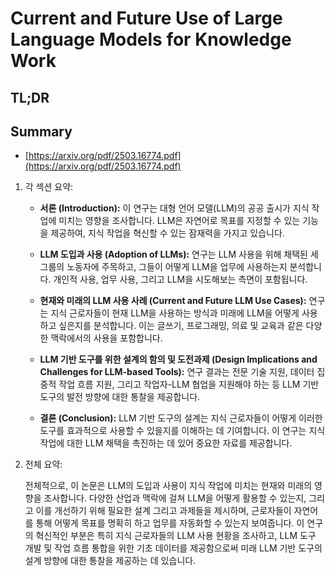 # Current and Future Use of Large Language Models for Knowledge Work
## TL;DR
## Summary
- [https://arxiv.org/pdf/2503.16774.pdf](https://arxiv.org/pdf/2503.16774.pdf)

1. 각 섹션 요약:

   - **서론 (Introduction):** 이 연구는 대형 언어 모델(LLM)의 공공 출시가 지식 작업에 미치는 영향을 조사합니다. LLM은 자연어로 목표를 지정할 수 있는 기능을 제공하여, 지식 작업을 혁신할 수 있는 잠재력을 가지고 있습니다.
   
   - **LLM 도입과 사용 (Adoption of LLMs):** 연구는 LLM 사용을 위해 채택된 세 그룹의 노동자에 주목하고, 그들이 어떻게 LLM을 업무에 사용하는지 분석합니다. 개인적 사용, 업무 사용, 그리고 LLM을 시도해보는 측면이 포함됩니다.
   
   - **현재와 미래의 LLM 사용 사례 (Current and Future LLM Use Cases):** 연구는 지식 근로자들이 현재 LLM을 사용하는 방식과 미래에 LLM을 어떻게 사용하고 싶은지를 분석합니다. 이는 글쓰기, 프로그래밍, 의료 및 교육과 같은 다양한 맥락에서의 사용을 포함합니다.
   
   - **LLM 기반 도구를 위한 설계의 함의 및 도전과제 (Design Implications and Challenges for LLM-based Tools):** 연구 결과는 전문 기술 지원, 데이터 집중적 작업 흐름 지원, 그리고 작업자-LLM 협업을 지원해야 하는 등 LLM 기반 도구의 발전 방향에 대한 통찰을 제공합니다.
   
   - **결론 (Conclusion):** LLM 기반 도구의 설계는 지식 근로자들이 어떻게 이러한 도구를 효과적으로 사용할 수 있을지를 이해하는 데 기여합니다. 이 연구는 지식 작업에 대한 LLM 채택을 촉진하는 데 있어 중요한 자료를 제공합니다.

2. 전체 요약:

   전체적으로, 이 논문은 LLM의 도입과 사용이 지식 작업에 미치는 현재와 미래의 영향을 조사합니다. 다양한 산업과 맥락에 걸쳐 LLM을 어떻게 활용할 수 있는지, 그리고 이를 개선하기 위해 필요한 설계 그리고 과제들을 제시하며, 근로자들이 자연어를 통해 어떻게 목표를 명확히 하고 업무를 자동화할 수 있는지 보여줍니다. 이 연구의 혁신적인 부분은 특히 지식 근로자들의 LLM 사용 현황을 조사하고, LLM 도구 개발 및 작업 흐름 통합을 위한 기초 데이터를 제공함으로써 미래 LLM 기반 도구의 설계 방향에 대한 통찰을 제공하는 데 있습니다.